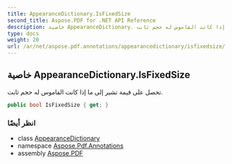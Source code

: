 ```yaml
---
title: AppearanceDictionary.IsFixedSize
second_title: Aspose.PDF for .NET API Reference
description: خاصية AppearanceDictionary. تحصل على قيمة تشير إلى ما إذا كانت القاموس له حجم ثابت
type: docs
weight: 20
url: /ar/net/aspose.pdf.annotations/appearancedictionary/isfixedsize/
---
```

## خاصية AppearanceDictionary.IsFixedSize

تحصل على قيمة تشير إلى ما إذا كانت القاموس له حجم ثابت.

```csharp
public bool IsFixedSize { get; }
```

### انظر أيضًا

* class [AppearanceDictionary](../)
* namespace [Aspose.Pdf.Annotations](../../../aspose.pdf.annotations/)
* assembly [Aspose.PDF](../../../)